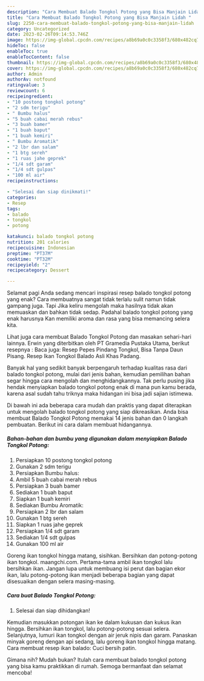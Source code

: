```yaml
---
description: "Cara Membuat Balado Tongkol Potong yang Bisa Manjain Lidah "
title: "Cara Membuat Balado Tongkol Potong yang Bisa Manjain Lidah "
slug: 2250-cara-membuat-balado-tongkol-potong-yang-bisa-manjain-lidah
category: Uncategorized
date: 2023-02-26T09:14:53.746Z
image: https://img-global.cpcdn.com/recipes/a8b69a0c0c3358f3/680x482cq70/balado-tongkol-potong-foto-resep-utama.jpg
hideToc: false
enableToc: true
enableTocContent: false
thumbnail: https://img-global.cpcdn.com/recipes/a8b69a0c0c3358f3/680x482cq70/balado-tongkol-potong-foto-resep-utama.jpg
cover: https://img-global.cpcdn.com/recipes/a8b69a0c0c3358f3/680x482cq70/balado-tongkol-potong-foto-resep-utama.jpg
author: Admin
authorAv: notfound
ratingvalue: 3
reviewcount: 6
recipeingredient:
- "10 postong tongkol potong"
- "2 sdm terigu"
- " Bumbu halus"
- "5 buah cabai merah rebus"
- "3 buah bamer"
- "1 buah baput"
- "1 buah kemiri"
- " Bumbu Aromatik"
- "2 lbr dan salam"
- "1 btg sereh"
- "1 ruas jahe geprek"
- "1/4 sdt garam"
- "1/4 sdt gulpas"
- "100 ml air"
recipeinstructions:

- "Selesai dan siap dinikmati!"
categories:
- Resep
tags:
- balado
- tongkol
- potong

katakunci: balado tongkol potong 
nutrition: 201 calories
recipecuisine: Indonesian
preptime: "PT37M"
cooktime: "PT32M"
recipeyield: "2"
recipecategory: Dessert

---
```



Selamat pagi Anda sedang mencari inspirasi resep balado tongkol potong yang enak? Cara membuatnya sangat tidak terlalu sulit namun tidak gampang juga. Tapi Jika keliru mengolah maka hasilnya tidak akan memuaskan dan bahkan tidak sedap. Padahal balado tongkol potong yang enak harusnya Kan memiliki aroma dan rasa yang bisa memancing selera kita.


Lihat juga cara membuat Balado Tongkol Potong dan masakan sehari-hari lainnya. Erwin yang diterbitkan oleh PT Gramedia Pustaka Utama, berikut resepnya : Baca juga: Resep Pepes Pindang Tongkol, Bisa Tanpa Daun Pisang. Resep Ikan Tongkol Balado Asli Khas Padang.

Banyak hal yang sedikit banyak berpengaruh terhadap kualitas rasa dari balado tongkol potong, mulai dari jenis bahan, kemudian pemilihan bahan segar hingga cara mengolah dan menghidangkannya. Tak perlu pusing jika hendak menyiapkan balado tongkol potong enak di mana pun kamu berada, karena asal sudah tahu triknya maka hidangan ini bisa jadi sajian istimewa.


Di bawah ini ada beberapa cara mudah dan praktis yang dapat diterapkan untuk mengolah balado tongkol potong yang siap dikreasikan. Anda bisa membuat Balado Tongkol Potong memakai 14 jenis bahan dan 0 langkah pembuatan. Berikut ini cara dalam membuat hidangannya.

<!--inarticleads1-->

##### Bahan-bahan dan bumbu yang digunakan dalam menyiapkan Balado Tongkol Potong:

1. Persiapkan 10 postong tongkol potong
1. Gunakan 2 sdm terigu
1. Persiapkan  Bumbu halus:
1. Ambil 5 buah cabai merah rebus
1. Persiapkan 3 buah bamer
1. Sediakan 1 buah baput
1. Siapkan 1 buah kemiri
1. Sediakan  Bumbu Aromatik:
1. Persiapkan 2 lbr dan salam
1. Gunakan 1 btg sereh
1. Siapkan 1 ruas jahe geprek
1. Persiapkan 1/4 sdt garam
1. Sediakan 1/4 sdt gulpas
1. Gunakan 100 ml air


Goreng ikan tongkol hingga matang, sisihkan. Bersihkan dan potong-potong ikan tongkol. maangchi.com. Pertama-tama ambil ikan tongkol lalu bersihkan ikan. Jangan lupa untuk membuang isi perut dan bagian ekor ikan, lalu potong-potong ikan menjadi beberapa bagian yang dapat disesuaikan dengan selera masing-masing. 

<!--inarticleads2-->

##### Cara buat Balado Tongkol Potong:


1. Selesai dan siap dihidangkan!

Kemudian masukkan potongan ikan ke dalam kukusan dan kukus ikan hingga. Bersihkan ikan tongkol, lalu potong-potong sesuai selera. Selanjutnya, lumuri ikan tongkol dengan air jeruk nipis dan garam. Panaskan minyak goreng dengan api sedang, lalu goreng ikan tongkol hingga matang. Cara membuat resep ikan balado: Cuci bersih patin. 

Gimana nih? Mudah bukan? Itulah cara membuat balado tongkol potong yang bisa kamu praktikkan di rumah. Semoga bermanfaat dan selamat mencoba!

